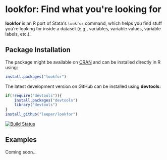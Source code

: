 # lookfor: Find what you're looking for #

**lookfor** is an R port of Stata's `lookfor` command, which helps you find stuff you're looking for inside a dataset (e.g., variables, variable values, variable labels, etc.).

## Package Installation ##

The package might be available on [CRAN](http://cran.r-project.org/web/packages/lookfor/) and can be installed directly in R using:

```R
install.packages("lookfor")
```

The latest development version on GitHub can be installed using **devtools**:

```R
if(!require("devtools")){
    install.packages("devtools")
    library("devtools")
}
install_github("leeper/lookfor")
```

[![Build Status](https://travis-ci.org/leeper/lookfor.png?branch=master)](https://travis-ci.org/leeper/lookfor)

## Examples ##

Coming soon...
